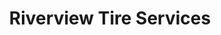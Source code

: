 ---
title: "Riverview Tire Services"
url: /riverview/riverview-tire-services/
shop: Autowerkstatt
---